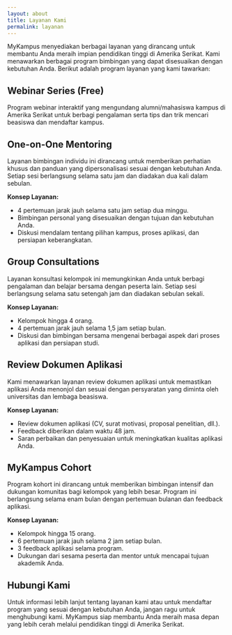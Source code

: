 ```yaml
---
layout: about
title: Layanan Kami
permalink: layanan
---
```


MyKampus menyediakan berbagai layanan yang dirancang untuk membantu Anda meraih impian pendidikan tinggi di Amerika Serikat. Kami menawarkan berbagai program bimbingan yang dapat disesuaikan dengan kebutuhan Anda. Berikut adalah program layanan yang kami tawarkan:

## Webinar Series (Free)

Program webinar interaktif yang mengundang alumni/mahasiswa kampus di Amerika Serikat untuk berbagi pengalaman serta tips dan trik mencari beasiswa dan mendaftar kampus.

## One-on-One Mentoring 

Layanan bimbingan individu ini dirancang untuk memberikan perhatian khusus dan panduan yang dipersonalisasi sesuai dengan kebutuhan Anda. Setiap sesi berlangsung selama satu jam dan diadakan dua kali dalam sebulan.

**Konsep Layanan:**
- 4 pertemuan jarak jauh selama satu jam setiap dua minggu.
- Bimbingan personal yang disesuaikan dengan tujuan dan kebutuhan Anda.
- Diskusi mendalam tentang pilihan kampus, proses aplikasi, dan persiapan keberangkatan.

## Group Consultations

Layanan konsultasi kelompok ini memungkinkan Anda untuk berbagi pengalaman dan belajar bersama dengan peserta lain. Setiap sesi berlangsung selama satu setengah jam dan diadakan sebulan sekali.

**Konsep Layanan:**
- Kelompok hingga 4 orang.
- 4 pertemuan jarak jauh selama 1,5 jam setiap bulan.
- Diskusi dan bimbingan bersama mengenai berbagai aspek dari proses aplikasi dan persiapan studi.

## Review Dokumen Aplikasi

Kami menawarkan layanan review dokumen aplikasi untuk memastikan aplikasi Anda menonjol dan sesuai dengan persyaratan yang diminta oleh universitas dan lembaga beasiswa.

**Konsep Layanan:**
- Review dokumen aplikasi (CV, surat motivasi, proposal penelitian, dll.).
- Feedback diberikan dalam waktu 48 jam.
- Saran perbaikan dan penyesuaian untuk meningkatkan kualitas aplikasi Anda.

## MyKampus Cohort

Program kohort ini dirancang untuk memberikan bimbingan intensif dan dukungan komunitas bagi kelompok yang lebih besar. Program ini berlangsung selama enam bulan dengan pertemuan bulanan dan feedback aplikasi.

**Konsep Layanan:**
- Kelompok hingga 15 orang.
- 6 pertemuan jarak jauh selama 2 jam setiap bulan.
- 3 feedback aplikasi selama program.
- Dukungan dari sesama peserta dan mentor untuk mencapai tujuan akademik Anda.

## Hubungi Kami

Untuk informasi lebih lanjut tentang layanan kami atau untuk mendaftar program yang sesuai dengan kebutuhan Anda, jangan ragu untuk menghubungi kami. MyKampus siap membantu Anda meraih masa depan yang lebih cerah melalui pendidikan tinggi di Amerika Serikat.
